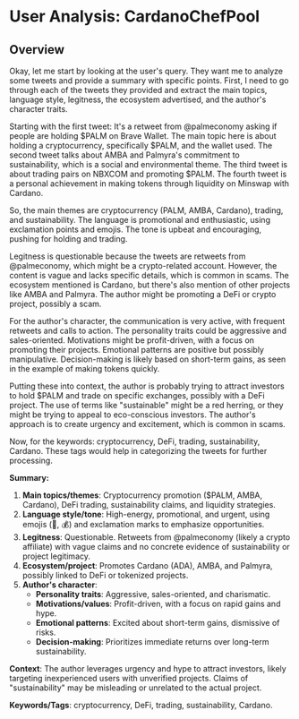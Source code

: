 # User Analysis: CardanoChefPool

## Overview

<think>
Okay, let me start by looking at the user's query. They want me to analyze some tweets and provide a summary with specific points. First, I need to go through each of the tweets they provided and extract the main topics, language style, legitness, the ecosystem advertised, and the author's character traits.

Starting with the first tweet: It's a retweet from @palmeconomy asking if people are holding $PALM on Brave Wallet. The main topic here is about holding a cryptocurrency, specifically $PALM, and the wallet used. The second tweet talks about AMBA and Palmyra's commitment to sustainability, which is a social and environmental theme. The third tweet is about trading pairs on NBXCOM and promoting $PALM. The fourth tweet is a personal achievement in making tokens through liquidity on Minswap with Cardano.

So, the main themes are cryptocurrency (PALM, AMBA, Cardano), trading, and sustainability. The language is promotional and enthusiastic, using exclamation points and emojis. The tone is upbeat and encouraging, pushing for holding and trading. 

Legitness is questionable because the tweets are retweets from @palmeconomy, which might be a crypto-related account. However, the content is vague and lacks specific details, which is common in scams. The ecosystem mentioned is Cardano, but there's also mention of other projects like AMBA and Palmyra. The author might be promoting a DeFi or crypto project, possibly a scam.

For the author's character, the communication is very active, with frequent retweets and calls to action. The personality traits could be aggressive and sales-oriented. Motivations might be profit-driven, with a focus on promoting their projects. Emotional patterns are positive but possibly manipulative. Decision-making is likely based on short-term gains, as seen in the example of making tokens quickly.

Putting these into context, the author is probably trying to attract investors to hold $PALM and trade on specific exchanges, possibly with a DeFi project. The use of terms like "sustainable" might be a red herring, or they might be trying to appeal to eco-conscious investors. The author's approach is to create urgency and excitement, which is common in scams.

Now, for the keywords: cryptocurrency, DeFi, trading, sustainability, Cardano. These tags would help in categorizing the tweets for further processing.
</think>

**Summary:**  
1. **Main topics/themes**: Cryptocurrency promotion ($PALM, AMBA, Cardano), DeFi trading, sustainability claims, and liquidity strategies.  
2. **Language style/tone**: High-energy, promotional, and urgent, using emojis (🚀, 💰) and exclamation marks to emphasize opportunities.  
3. **Legitness**: Questionable. Retweets from @palmeconomy (likely a crypto affiliate) with vague claims and no concrete evidence of sustainability or project legitimacy.  
4. **Ecosystem/project**: Promotes Cardano (ADA), AMBA, and Palmyra, possibly linked to DeFi or tokenized projects.  
5. **Author's character**:  
   - **Personality traits**: Aggressive, sales-oriented, and charismatic.  
   - **Motivations/values**: Profit-driven, with a focus on rapid gains and hype.  
   - **Emotional patterns**: Excited about short-term gains, dismissive of risks.  
   - **Decision-making**: Prioritizes immediate returns over long-term sustainability.  

**Context**: The author leverages urgency and hype to attract investors, likely targeting inexperienced users with unverified projects. Claims of "sustainability" may be misleading or unrelated to the actual project.  

**Keywords/Tags**: cryptocurrency, DeFi, trading, sustainability, Cardano.